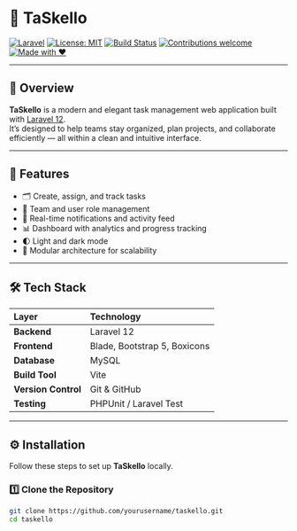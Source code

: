 # 🧩 TaSkello

[![Laravel](https://img.shields.io/badge/Laravel-12.x-FF2D20?logo=laravel&logoColor=white)](https://laravel.com/)
[![License: MIT](https://img.shields.io/badge/License-MIT-yellow.svg)](LICENSE)
[![Build Status](https://img.shields.io/github/actions/workflow/status/yourusername/taskello/laravel.yml?branch=main)](https://github.com/yourusername/taskello/actions)
[![Contributions welcome](https://img.shields.io/badge/contributions-welcome-brightgreen.svg)](#-contributing)
[![Made with ❤️](https://img.shields.io/badge/Made%20with-%E2%9D%A4-red)](#)

---

## 📝 Overview

**TaSkello** is a modern and elegant task management web application built with [Laravel 12](https://laravel.com/).  
It’s designed to help teams stay organized, plan projects, and collaborate efficiently — all within a clean and intuitive interface.

---

## 🚀 Features

- 🗂️ Create, assign, and track tasks  
- 👥 Team and user role management  
- 📨 Real-time notifications and activity feed  
- 📊 Dashboard with analytics and progress tracking  
- 🌓 Light and dark mode  
- 🧱 Modular architecture for scalability  

---

## 🛠️ Tech Stack

| Layer | Technology |
|:------|:------------|
| **Backend** | Laravel 12 |
| **Frontend** | Blade, Bootstrap 5, Boxicons |
| **Database** | MySQL |
| **Build Tool** | Vite |
| **Version Control** | Git & GitHub |
| **Testing** | PHPUnit / Laravel Test |

---

## ⚙️ Installation

Follow these steps to set up **TaSkello** locally.

### 1️⃣ Clone the Repository
```bash
git clone https://github.com/yourusername/taskello.git
cd taskello
